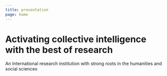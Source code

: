 ```yaml
---
title: presentation
page: home
---
```

# Activating collective intelligence with the best of research

An International research institution with strong roots in the humanities and social sciences
